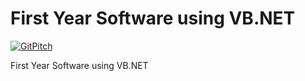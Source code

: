 # First Year Software using VB.NET
[![GitPitch](https://gitpitch.com/assets/badge.svg)](https://gitpitch.com/MrClarkeBC/FirstYearSoftware/master?grs=github)

First Year Software using VB.NET
